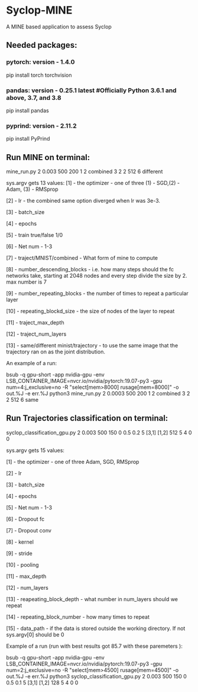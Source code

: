 # Syclop-MINE
A MINE based application to assess Syclop 

## Needed packages:

### pytorch: version - 1.4.0 

pip install torch torchvision

### pandas: version - 0.25.1 latest #Officially Python 3.6.1 and above, 3.7, and 3.8

pip install pandas

### pyprind: version - 2.11.2

pip install PyPrind


## Run MINE on terminal:​

mine_run.py 2 0.003 500 200 1 2 combined 3 2 2 512 6 different​

sys.argv gets 13 values:​
[1] - the optimizer - one of three (1) - SGD,(2) - Adam, (3) - RMSprop​

[2] - lr  - the combined same option diverged when lr was 3e-3. ​

[3] - batch_size​

[4] - epochs​

[5] - train true/false 1/0​

[6] - Net num - 1-3​

[7] - traject/MNIST/combined - What form of mine to compute​

[8] - number_descending_blocks - i.e. how many steps should the fc networks take, starting at 2048 nodes and every step 
divide the size by 2. max number is 7                                ​

[9] - number_repeating_blocks - the number of times to repeat a particular layer​

[10] - repeating_blockd_size - the size of nodes of the layer to repeat​

[11] - traject_max_depth​

[12] - traject_num_layers​

[13] - same/different minist/trajectory - to use the same image that the trajectory ran on as the joint distribution.​

An example of a run:​

bsub -q gpu-short -app nvidia-gpu -env LSB_CONTAINER_IMAGE=nvcr.io/nvidia/pytorch:19.07-py3 -gpu num=4:j_exclusive=no -R "select[mem>8000] rusage[mem=8000]" -o out.%J -e err.%J python3 mine_run.py 2 0.0003 500 200 1 2 combined 3 2 2 512 6 same     ​

## Run Trajectories classification on terminal:​

syclop_classification_gpu.py 2 0.003 500 150 0 0.5 0.2 5 [3,1] [1,2] 512 5 4 0 0​

sys.argv gets 15 values:​

 [1] - the optimizer - one of three Adam, SGD, RMSprop​

 [2] - lr​

 [3] - batch_size​

 [4] - epochs​

 [5] - Net num - 1-3​

 [6] - Dropout fc​

 [7] - Dropout conv​

 [8] - kernel​

 [9] - stride​

 [10] - pooling​

 [11] - max_depth​

 [12] - num_layers                           ​

 [13] - reapeating_block_depth - what number in num_layers should we repeat​

 [14] - repeating_block_number - how many times to repeat​

 [15] - data_path - if the data is stored outside the working directory. If not sys.argv[0] should be 0​

Example of a run (run with best results got 85.7 with these paremeters ):​

bsub -q gpu-short -app nvidia-gpu -env LSB_CONTAINER_IMAGE=nvcr.io/nvidia/pytorch:19.07-py3 -gpu num=2:j_exclusive=no -R "select[mem>4500] rusage[mem=4500]" -o out.%J -e err.%J python3 syclop_classification_gpu.py 2 0.003 500 150 0 0.5 0.1 5 [3,1] [1,2] 128 5 4 0 0
